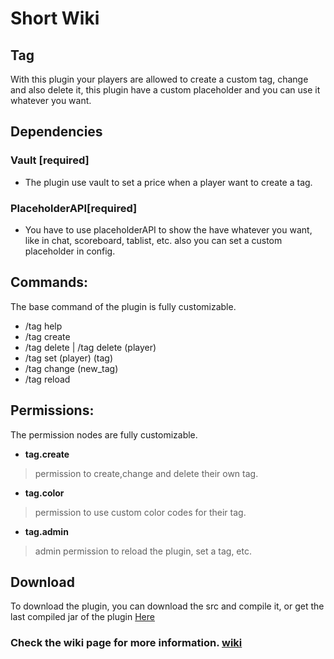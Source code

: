 # Short Wiki

## Tag
With this plugin your players are allowed to create a custom tag, change and also delete it, this plugin have a custom placeholder and you can use it whatever you want.

## Dependencies

### Vault [required]
 - The plugin use vault to set a price when a player want to create a tag.
### PlaceholderAPI[required]
 - You have to use placeholderAPI to show the have whatever you want, like in chat, scoreboard, tablist, etc.
 also you can set a custom placeholder in config.

## Commands:
The base command of the plugin is fully customizable.
* /tag help
* /tag create
* /tag delete | /tag delete (player)
* /tag set (player) (tag)
* /tag change (new_tag)
* /tag reload
  
## Permissions:
The permission nodes are fully customizable.

* **tag.create**   
> permission to create,change and delete their own tag.
* **tag.color**    
> permission to use custom color codes for their tag.
* **tag.admin**    
> admin permission to reload the plugin, set a tag, etc.
  
## Download
To download the plugin, you can download the src and compile it, or get the last compiled jar of the plugin [Here](https://github.com/ObedMz/Tags/releases/tag/1.0-SNAPSHOT)

### Check the wiki page for more information. [wiki](https://github.com/ObedMz/Tags/wiki)

